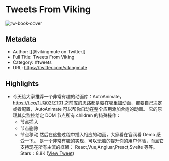 # Tweets From Viking

![rw-book-cover](https://pbs.twimg.com/profile_images/725179208528322560/TPjU7qop.jpg)

## Metadata
- Author: [[@vikingmute on Twitter]]
- Full Title: Tweets From Viking
- Category: #tweets
- URL: https://twitter.com/vikingmute

## Highlights
- 今天给大家推荐一个非常有趣的动画库：AutoAnimate，
  https://t.co/1UQ02fZT01
  之前库的思路都是要在哪里加动画，都要自己决定或者配置，AutoAnimate 可以帮你自动在整个应用添加合适的动画。
  它的原理其实监控给定 DOM 节点所有 children 的特殊操作：
  * 节点插入
  * 节点删除
  * 节点移动
  然后在这些过程中插入相应的动画，大家看在官网看 Demo 感受一下。
  是一个非常有趣的实现，可以无脑的提升你的用户体验，而且它支持现在所有主流的框架：
  React,Vue,Angluar,Preact,Svelte 等等。
  Stars：8.8K ([View Tweet](https://twitter.com/vikingmute/status/1695248357885870363))
